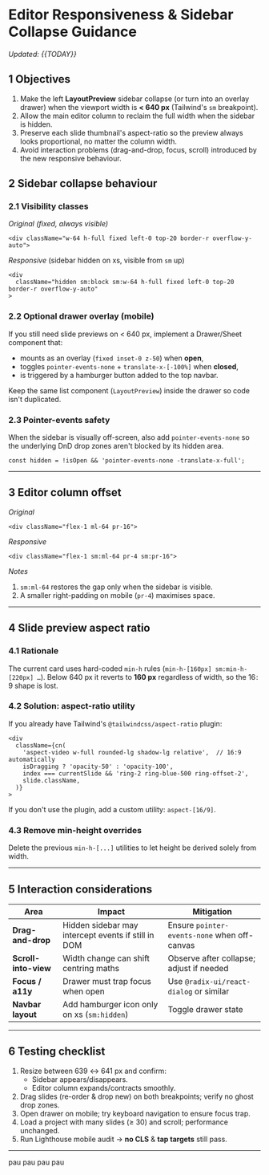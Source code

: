 # Editor Responsiveness & Sidebar Collapse Guidance

*Updated: {{TODAY}}*

## 1  Objectives

1. Make the left **LayoutPreview** sidebar collapse (or turn into an overlay drawer) when the viewport width is **< 640 px** (Tailwind's `sm` breakpoint).
2. Allow the main editor column to reclaim the full width when the sidebar is hidden.
3. Preserve each slide thumbnail's aspect-ratio so the preview always looks proportional, no matter the column width.
4. Avoid interaction problems (drag-and-drop, focus, scroll) introduced by the new responsive behaviour.

## 2  Sidebar collapse behaviour

### 2.1  Visibility classes

*Original (fixed, always visible)*
```tsx
<div className="w-64 h-full fixed left-0 top-20 border-r overflow-y-auto">
```

*Responsive* (sidebar hidden on xs, visible from `sm` up)
```tsx
<div
  className="hidden sm:block sm:w-64 h-full fixed left-0 top-20 border-r overflow-y-auto"
>
```

### 2.2  Optional drawer overlay (mobile)
If you still need slide previews on < 640 px, implement a Drawer/Sheet component that:
* mounts as an overlay (`fixed inset-0 z-50`) when **open**,
* toggles `pointer-events-none` + `translate-x-[-100%]` when **closed**,
* is triggered by a hamburger button added to the top navbar.

Keep the same list component (`LayoutPreview`) inside the drawer so code isn't duplicated.

### 2.3  Pointer-events safety
When the sidebar is visually off-screen, also add `pointer-events-none` so the underlying DnD drop zones aren't blocked by its hidden area.

```tsx
const hidden = !isOpen && 'pointer-events-none -translate-x-full';
```

---

## 3  Editor column offset

*Original*
```tsx
<div className="flex-1 ml-64 pr-16">
```

*Responsive*
```tsx
<div className="flex-1 sm:ml-64 pr-4 sm:pr-16">
```
*Notes*
1. `sm:ml-64` restores the gap only when the sidebar is visible.
2. A smaller right-padding on mobile (`pr-4`) maximises space.

---

## 4  Slide preview aspect ratio

### 4.1  Rationale
The current card uses hard-coded `min-h` rules (`min-h-[160px] sm:min-h-[220px] …`). Below 640 px it reverts to **160 px** regardless of width, so the 16 : 9 shape is lost.

### 4.2  Solution: aspect-ratio utility
If you already have Tailwind's `@tailwindcss/aspect-ratio` plugin:
```tsx
<div
  className={cn(
    'aspect-video w-full rounded-lg shadow-lg relative',  // 16:9 automatically
    isDragging ? 'opacity-50' : 'opacity-100',
    index === currentSlide && 'ring-2 ring-blue-500 ring-offset-2',
    slide.className,
  )}
>
```
If you don't use the plugin, add a custom utility: `aspect-[16/9]`.

### 4.3  Remove min-height overrides
Delete the previous `min-h-[...]` utilities to let height be derived solely from width.

---

## 5  Interaction considerations
| Area | Impact | Mitigation |
|------|--------|------------|
| **Drag-and-drop** | Hidden sidebar may intercept events if still in DOM | Ensure `pointer-events-none` when off-canvas |
| **Scroll-into-view** | Width change can shift centring maths | Observe after collapse; adjust if needed |
| **Focus / a11y** | Drawer must trap focus when open | Use `@radix-ui/react-dialog` or similar |
| **Navbar layout** | Add hamburger icon only on xs (`sm:hidden`) | Toggle drawer state |

---

## 6  Testing checklist
1. Resize between 639 ↔ 641 px and confirm:
   * Sidebar appears/disappears.
   * Editor column expands/contracts smoothly.
2. Drag slides (re-order & drop new) on both breakpoints; verify no ghost drop zones.
3. Open drawer on mobile; try keyboard navigation to ensure focus trap.
4. Load a project with many slides (≥ 30) and scroll; performance unchanged.
5. Run Lighthouse mobile audit → **no CLS** & **tap targets** still pass.

---



pau pau pau pau